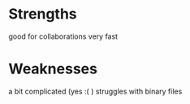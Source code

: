 # Strengths 

good for collaborations
very fast

# Weaknesses

a bit complicated (yes :( )
struggles with binary files
